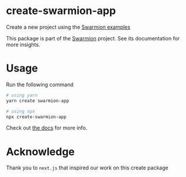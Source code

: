 # create-swarmion-app

Create a new project using the [Swarmion examples](https://github.com/swarmion/swarmion/tree/main/examples)

This package is part of the [Swarmion](https://www.swarmion.dev) project. See its documentation for more insights.

# Usage

Run the following command

```bash
# using yarn
yarn create swarmion-app

# using npx
npx create-swarmion-app
```

Check out [the docs](https://www.swarmion.dev/docs/getting-started/installation#generate-your-project-from-swarmion-template) for more info.

# Acknowledge

Thank you to `next.js` that inspired our work on this create package
